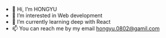 - 👋 Hi, I’m HONGYU
- 👀 I’m interested in Web development
- 🌱 I’m currently learning deep with React
- 📫 You can reach me by my email hongyu.0802@gamil.com

<!---
HONGYU0802/HONGYU0802 is a ✨ special ✨ repository because its `README.md` (this file) appears on your GitHub profile.
You can click the Preview link to take a look at your changes.
--->
